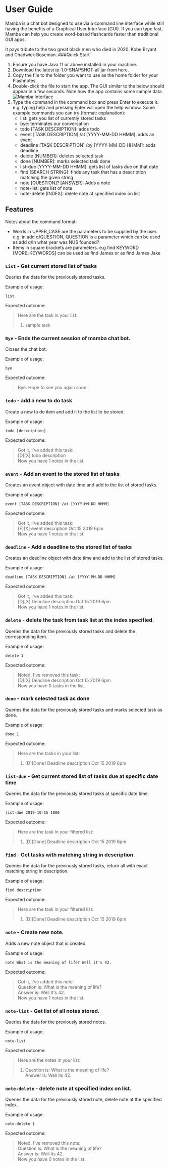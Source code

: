 # User Guide
Mamba is a chat bot designed to use via a command line interface while still having the benefits of a Graphical User Interface (GUI). If you can type fast, Mamba can help you create word-based flashcards faster than traditional GUI apps.

It pays tribute to the two great black men who died in 2020. Kobe Bryant and Chadwick Boseman.
###Quick Start
1. Ensure you have Java 11 or above installed in your machine.
2. Download the latest ip-1.0-SNAPSHOT-all.jar from here.
3. Copy the file to the folder you want to use as the home folder for your Flashnotes.
4. Double-click the file to start the app. The GUI similar to the below should appear in a few seconds. Note how the app contains some sample data.
![Mamba Interface](Ui.png)
5. Type the command in the command box and press Enter to execute it. e.g. typing help and pressing Enter will open the help window.
Some example commands you can try (format: explanation):
    - list: gets you list of currently stored tasks
    - bye: terminates our conversation
    - todo [TASK DESCRIPTION]: adds todo
    - event [TASK DESCRIPTION] /at [YYYY-MM-DD HHMM]: adds an event
    - deadline [TASK DESCRIPTION] /by [YYYY-MM-DD HHMM]: adds deadline
    - delete [NUMBER]: deletes selected task
    - done [NUMBER]: marks selected task done 
    - list-due [YYYY-MM-DD HHMM]: gets list of tasks due on that date    
    - find [SEARCH STRING]: finds any task that has a description matching the given string
    - note [QUESTION]? [ANSWER]: Adds a note
    - note-list: gets list of note
    - note-delete [INDEX]: delete note at specified index on list

## Features 
Notes about the command format:
- Words in UPPER_CASE are the parameters to be supplied by the user.
e.g. in add q/QUESTION, QUESTION is a parameter which can be used as add q/In what year was NUS founded?
- Items in square brackets are parameters.
e.g find KEYWORD [MORE_KEYWORDS] can be used as find James or as find James Jake

### `List` - Get current stored list of tasks

Queries the data for the previously stored tasks.

Example of usage: 

`list`

Expected outcome:

>Here are the task in your list:<br>
> 1. sample task

### `Bye` - Ends the current session of mamba chat bot.

Closes the chat bot.

Example of usage: 

`bye`

Expected outcome:

>Bye. Hope to see you again soon.

### `todo` - add a new to do task

Create a new to do item and add it to the list to be stored.

Example of usage: 

`todo [description]`

Expected outcome:

>Got it, I've added this task:<br>
>   [D][X] todo description<br>
> Now you have 1 notes in the list.

### `event` - Add an event to the stored list of tasks

Creates an event object with date time and add to the list of stored tasks.

Example of usage: 

`event [TASK DESCRIPTION] /at [YYYY-MM-DD HHMM]`

Expected outcome:

>Got it, I've added this task:<br>
>   [E][X] event description Oct 15 2019 6pm<br>
> Now you have 1 notes in the list.

### `deadline` - Add a deadline to the stored list of tasks

Creates an deadline object with date time and add to the list of stored tasks.

Example of usage: 

`deadline [TASK DESCRIPTION] /at [YYYY-MM-DD HHMM]`

Expected outcome:

>Got it, I've added this task:<br>
>   [D][X] Deadline description Oct 15 2019 6pm<br>
> Now you have 1 notes in the list.
    
### `delete` - delete the task from task list at the index specified.

Queries the data for the previously stored tasks and delete the corresponding item.

Example of usage: 

`delete 1`

Expected outcome:

>Noted, I've removed this task:<br>
>   [D][X] Deadline description Oct 15 2019 6pm<br>
> Now you have 0 tasks in the list.

### `done` - mark selected task as done

Queries the data for the previously stored tasks and marks selected task as done.

Example of usage: 

`done 1`

Expected outcome:

>Here are the tasks in your list:<br>
> 1. [D][Done] Deadline description Oct 15 2019 6pm

### `list-due` - Get current stored list of tasks due at specific date time

Queries the data for the previously stored tasks at specific date time.

Example of usage: 

`list-due 2019-10-15 1800`

Expected outcome:

>Here are the task in your filtered list:<br>
> 1. [D][Done] Deadline description Oct 15 2019 6pm

### `find` - Get tasks with matching string in description.
    
Queries the data for the previously stored tasks, return all with exact matching string in description.

Example of usage: 

`find description`

Expected outcome:

>Here are the task in your filtered list:<br>
> 1. [D][Done] Deadline description Oct 15 2019 6pm


### `note` - Create new note.
  
Adds a new note object that is created

Example of usage: 

`note What is the meaning of life? Well it's 42.`

Expected outcome:

>Got it, I've added this note:<br>
>  Question is: What is the meaning of life?<br>
>   Answer is: Well it's 42.<br>
> Now you have 1 notes in the list.


### `note-list` - Get list of all notes stored.

Queries the data for the previously stored notes.

Example of usage: 

`note-list`

Expected outcome:

>Here are the notes in your list:<br>
> 1. Question is: What is the meaning of life?<br>
>     Answer is: Well its 42.


### `note-delete` - delete note at specified index on list.

Queries the data for the previously stored note, delete note at the specified index.

Example of usage: 

`note-delete 1`

Expected outcome:

>Noted, I've removed this note:<br>
>   Question is: What is the meaning of life?<br>
>     Answer is: Well its 42. <br>
> Now you have 0 notes in the list.

